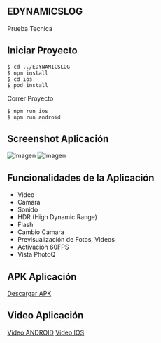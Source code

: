 ## EDYNAMICSLOG
Prueba Tecnica

## Iniciar Proyecto

```
$ cd ../EDYNAMICSLOG
$ npm install
$ cd ios
$ pod install
```

Correr Proyecto

```
$ npm run ios
$ npm run android

```

## Screenshot Aplicación
![Imagen](https://i.ibb.co/gZq7rhR/android.png=900x900)
![Imagen](https://i.ibb.co/tYGqfgL/PHOTOQ.png=900x900)


## Funcionalidades de la Aplicación

- Video
- Cámara
- Sonido
- HDR (High Dynamic Range)
- Flash
- Cambio Camara
- Previsualización de Fotos, Videos
- Activación 60FPS
- Vista PhotoQ

## APK Aplicación
[Descargar APK](https://drive.google.com/file/d/1RNyZqtMKfykWwitI3VK4n3j7zkxnf45l/view?usp=sharing)


## Video Aplicación

[Video ANDROID](https://www.youtube.com/watch?v=iWedsgGUndw)
[Video IOS](https://www.youtube.com/shorts/CTBTrqZhsco)
